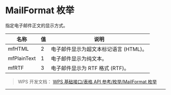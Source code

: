 # MailFormat 枚举

指定电子邮件正文的显示方式。

| 名称        | 值  | 说明                                  |
|-------------|-----|---------------------------------------|
| mfHTML      | 2   | 电子邮件显示为超文本标记语言 (HTML)。 |
| mfPlainText | 1   | 电子邮件显示为纯文本。                |
| mfRTF       | 3   | 电子邮件显示为 RTF 格式 (RTF)。       |

> WPS 开发文档： [WPS 基础接口/表格 API 参考/枚举/MailFormat 枚举](https://qn.cache.wpscdn.cn/encs/doc/office_v19/topics/WPS%20%E5%9F%BA%E7%A1%80%E6%8E%A5%E5%8F%A3/%E8%A1%A8%E6%A0%BC%20API%20%E5%8F%82%E8%80%83/%E6%9E%9A%E4%B8%BE/MailFormat%20%E6%9E%9A%E4%B8%BE.html)

------------------------------------------------------------------------
